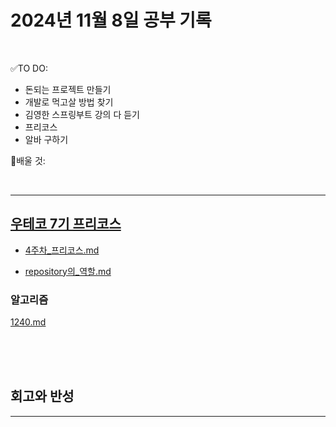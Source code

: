 # 2024년 11월 8일 공부 기록 

<br>

✅TO DO: 

- 돈되는 프로젝트 만들기
- 개발로 먹고살 방법 찾기
- 김영한 스프링부트 강의 다 듣기
- 프리코스
- 알바 구하기


💭배울 것:


<br>

---



## [우테코 7기 프리코스](..%2F..%2F..%2F%EC%9A%B0%EC%95%84%ED%95%9C%ED%85%8C%ED%81%AC%EC%BD%94%EC%8A%A4%2F%EC%9A%B0%ED%85%8C%EC%BD%94_7%EA%B8%B0%2F%ED%94%84%EB%A6%AC%EC%BD%94%EC%8A%A4%2F7%EA%B8%B0_%ED%94%84%EB%A6%AC%EC%BD%94%EC%8A%A4.md)

- [4주차_프리코스.md](..%2F..%2F..%2F%EC%9A%B0%EC%95%84%ED%95%9C%ED%85%8C%ED%81%AC%EC%BD%94%EC%8A%A4%2F%EC%9A%B0%ED%85%8C%EC%BD%94_7%EA%B8%B0%2F%ED%94%84%EB%A6%AC%EC%BD%94%EC%8A%A4%2F4%EC%A3%BC%EC%B0%A8%2F4%EC%A3%BC%EC%B0%A8_%ED%94%84%EB%A6%AC%EC%BD%94%EC%8A%A4.md)

- [repository의_역할.md](..%2F..%2F..%2F%EC%9A%B0%EC%95%84%ED%95%9C%ED%85%8C%ED%81%AC%EC%BD%94%EC%8A%A4%2F%EC%9A%B0%ED%85%8C%EC%BD%94_7%EA%B8%B0%2F%ED%94%84%EB%A6%AC%EC%BD%94%EC%8A%A4%2F4%EC%A3%BC%EC%B0%A8%2Frepository%EC%9D%98_%EC%97%AD%ED%95%A0.md)



### 알고리즘


[1240.md](..%2F..%2F..%2FAlgorithm%2FSolvedProblem%2F%EB%9E%9C%EB%8D%A4%EB%A7%88%EB%9D%BC%ED%86%A4%2F021%7E040%2F%EC%BD%94%EC%8A%A4-023%2F1240%2F1240.md)

<br><br><br>





## 회고와 반성

---
